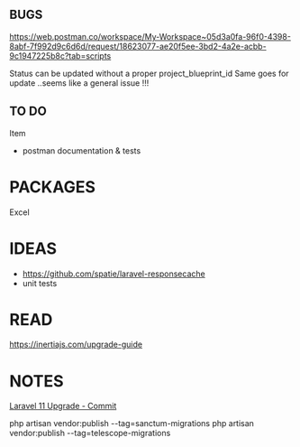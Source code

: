 ## BUGS

https://web.postman.co/workspace/My-Workspace~05d3a0fa-96f0-4398-8abf-7f992d9c6d6d/request/18623077-ae20f5ee-3bd2-4a2e-acbb-9c1947225b8c?tab=scripts

Status can be updated without a proper project_blueprint_id
Same goes for update ..seems like a general issue !!!

## TO DO

Item

- postman documentation & tests

# PACKAGES

Excel

# IDEAS

- https://github.com/spatie/laravel-responsecache
- unit tests

# READ

https://inertiajs.com/upgrade-guide

# NOTES

[Laravel 11 Upgrade - Commit](https://github.com/Tripsy/rcms/commit/571aa4e950c59237a6f08075b1bbf17f44323f57)

php artisan vendor:publish --tag=sanctum-migrations
php artisan vendor:publish --tag=telescope-migrations
